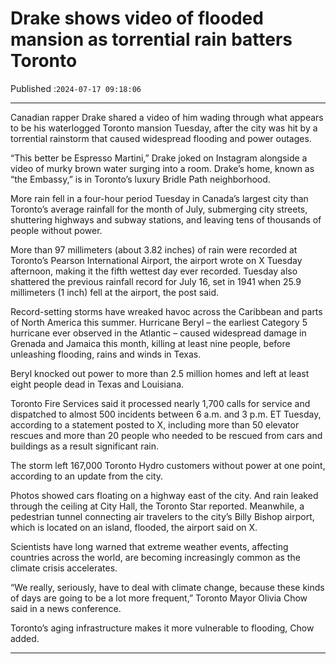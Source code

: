 # Drake shows video of flooded mansion as torrential rain batters Toronto

Published :`2024-07-17 09:18:06`

---

Canadian rapper Drake shared a video of him wading through what appears to be his waterlogged Toronto mansion Tuesday, after the city was hit by a torrential rainstorm that caused widespread flooding and power outages.

“This better be Espresso Martini,” Drake joked on Instagram alongside a video of murky brown water surging into a room. Drake’s home, known as “the Embassy,” is in Toronto’s luxury Bridle Path neighborhood.

More rain fell in a four-hour period Tuesday in Canada’s largest city than Toronto’s average rainfall for the month of July, submerging city streets, shuttering highways and subway stations, and leaving tens of thousands of people without power.

More than 97 millimeters (about 3.82 inches) of rain were recorded at Toronto’s Pearson International Airport, the airport wrote on X Tuesday afternoon, making it the fifth wettest day ever recorded. Tuesday also shattered the previous rainfall record for July 16, set in 1941 when 25.9 millimeters (1 inch) fell at the airport, the post said.

Record-setting storms have wreaked havoc across the Caribbean and parts of North America this summer. Hurricane Beryl – the earliest Category 5 hurricane ever observed in the Atlantic – caused widespread damage in Grenada and Jamaica this month, killing at least nine people, before unleashing flooding, rains and winds in Texas.

Beryl knocked out power to more than 2.5 million homes and left at least eight people dead in Texas and Louisiana.

Toronto Fire Services said it processed nearly 1,700 calls for service and dispatched to almost 500 incidents between 6 a.m. and 3 p.m. ET Tuesday, according to a statement posted to X, including more than 50 elevator rescues and more than 20 people who needed to be rescued from cars and buildings as a result significant rain.

The storm left 167,000 Toronto Hydro customers without power at one point, according to an update from the city.

Photos showed cars floating on a highway east of the city. And rain leaked through the ceiling at City Hall, the Toronto Star reported. Meanwhile, a pedestrian tunnel connecting air travelers to the city’s Billy Bishop airport, which is located on an island, flooded, the airport said on X.

Scientists have long warned that extreme weather events, affecting countries across the world, are becoming increasingly common as the climate crisis accelerates.

“We really, seriously, have to deal with climate change, because these kinds of days are going to be a lot more frequent,” Toronto Mayor Olivia Chow said in a news conference.

Toronto’s aging infrastructure makes it more vulnerable to flooding, Chow added.

---


